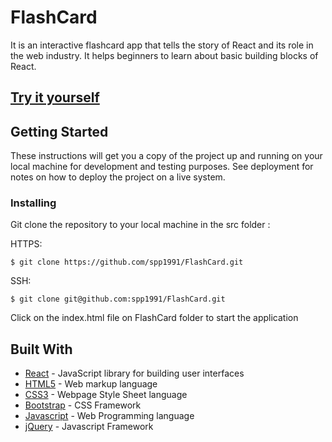 # FlashCard
It is an interactive flashcard app that tells the story of React and its role in the web industry. It helps beginners to learn about basic building blocks of React. 

## [Try it yourself](https://sunny-flashcard.netlify.com/)


## Getting Started

These instructions will get you a copy of the project up and running on your local machine for development and testing purposes. See deployment for notes on how to deploy the project on a live system.

### Installing

Git clone the repository to your local machine in the src folder :

HTTPS:
```
$ git clone https://github.com/spp1991/FlashCard.git
```

SSH:

```
$ git clone git@github.com:spp1991/FlashCard.git
```

Click on the index.html file on FlashCard folder to start the application

## Built With

* [React](https://reactjs.org/) - JavaScript library for building user interfaces
* [HTML5](https://en.wikipedia.org/wiki/HTML5) - Web markup language
* [CSS3](http://www.css3.info/) - Webpage Style Sheet language
* [Bootstrap](https://getbootstrap.com/) - CSS Framework
* [Javascript](https://www.javascript.com/) - Web Programming language
* [jQuery](https://jquery.com/) - Javascript Framework
